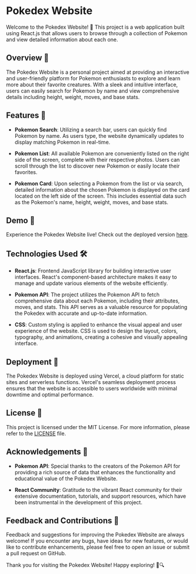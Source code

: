 #  Pokedex Website

Welcome to the Pokedex Website! 🚀 This project is a web application built using React.js that allows users to browse through a collection of Pokemon and view detailed information about each one.

## Overview 📝

The Pokedex Website is a personal project aimed at providing an interactive and user-friendly platform for Pokemon enthusiasts to explore and learn more about their favorite creatures. With a sleek and intuitive interface, users can easily search for Pokemon by name and view comprehensive details including height, weight, moves, and base stats.

## Features 🎉

- **Pokemon Search**: Utilizing a search bar, users can quickly find Pokemon by name. As users type, the website dynamically updates to display matching Pokemon in real-time.

- **Pokemon List**: All available Pokemon are conveniently listed on the right side of the screen, complete with their respective photos. Users can scroll through the list to discover new Pokemon or easily locate their favorites.

- **Pokemon Card**: Upon selecting a Pokemon from the list or via search, detailed information about the chosen Pokemon is displayed on the card located on the left side of the screen. This includes essential data such as the Pokemon's name, height, weight, moves, and base stats.

## Demo 🚀

Experience the Pokedex Website live! Check out the deployed version [here](https://pokedex-sid.vercel.app/).

## Technologies Used 🛠️

- **React.js**: Frontend JavaScript library for building interactive user interfaces. React's component-based architecture makes it easy to manage and update various elements of the website efficiently.

- **Pokemon API**: The project utilizes the Pokemon API to fetch comprehensive data about each Pokemon, including their attributes, moves, and stats. This API serves as a valuable resource for populating the Pokedex with accurate and up-to-date information.

- **CSS**: Custom styling is applied to enhance the visual appeal and user experience of the website. CSS is used to design the layout, colors, typography, and animations, creating a cohesive and visually appealing interface.

## Deployment 🚀

The Pokedex Website is deployed using Vercel, a cloud platform for static sites and serverless functions. Vercel's seamless deployment process ensures that the website is accessible to users worldwide with minimal downtime and optimal performance.

## License 📜

This project is licensed under the MIT License. For more information, please refer to the [LICENSE](LICENSE) file.

## Acknowledgements 🙏

- **Pokemon API**: Special thanks to the creators of the Pokemon API for providing a rich source of data that enhances the functionality and educational value of the Pokedex Website.

- **React Community**: Gratitude to the vibrant React community for their extensive documentation, tutorials, and support resources, which have been instrumental in the development of this project.

## Feedback and Contributions 🌈

Feedback and suggestions for improving the Pokedex Website are always welcome! If you encounter any bugs, have ideas for new features, or would like to contribute enhancements, please feel free to open an issue or submit a pull request on GitHub.

Thank you for visiting the Pokedex Website! Happy exploring! 🎉🔍
